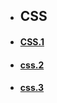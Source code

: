 
- ## CSS
- ####  [CSS.1](.JavaScript/CSS.md)
- ####  [css.2](.JavaScript/CSS2.md)
- ####  [css.3](.JavaScript/CSS3.md)

